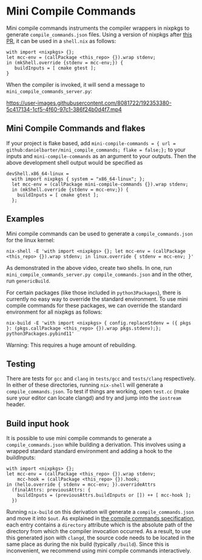 # Mini Compile Commands

Mini compile commands instruments the compiler wrappers in nixpkgs to generate `compile_commands.json` files. Using a version of nixpkgs after [this PR](https://github.com/NixOS/nixpkgs/pull/197937), it can be used in a `shell.nix` as follows:

```
with import <nixpkgs> {};
let mcc-env = (callPackage <this_repo> {}).wrap stdenv;
in (mkShell.override {stdenv = mcc-env;}) {
   buildInputs = [ cmake gtest ];
}
```

When the compiler is invoked, it will send a message to `mini_compile_commands_server.py`:

https://user-images.githubusercontent.com/8081722/192353380-5c417134-1cf5-4f60-97c1-386f24b0d4f7.mp4

## Mini Compile Commands and flakes

If your project is flake based, add `mini-compile-commands = { url = github:danielbarter/mini_compile_commands; flake = false;};` to your inputs and `mini-compile-commands` as an argument to your outputs. Then the above development shell output would be specified as

```
devShell.x86_64-linux =
  with import nixpkgs { system = "x86_64-linux"; };
  let mcc-env = (callPackage mini-compile-commands {}).wrap stdenv;
  in (mkShell.override {stdenv = mcc-env;}) {
    buildInputs = [ cmake gtest ];
  };
```

## Examples

Mini compile commands can be used to generate a `compile_commands.json` for the linux kernel:

```
nix-shell -E 'with import <nixpkgs> {}; let mcc-env = (callPackage <this_repo> {}).wrap stdenv; in linux.override { stdenv = mcc-env; }'
```

As demonstrated in the above video, create two shells. In one, run `mini_compile_commands_server.py compile_commands.json` and in the other, run `genericBuild`.

For certain packages (like those included in `python3Packages`), there is currently no easy way to override the standard environment. To use mini compile commands for these packages, we can override the standard environment for all nixpkgs as follows:

```
nix-build -E 'with import <nixpkgs> { config.replaceStdenv = ({ pkgs }: (pkgs.callPackage <this_repo> {}).wrap pkgs.stdenv);}; python3Packages.pybind11'
```

Warning: This requires a huge amount of rebuilding.

## Testing

There are tests for `gcc` and `clang` in `tests/gcc` and `tests/clang` respectively. In either of these directories, running `nix-shell` will generate a `compile_commands.json`. To test if things are working, open `test.cc` (make sure your editor can locate clangd) and try and jump into the `iostream` header.

## Build input hook

It is possible to use mini compile commands to generate a `compile_commands.json` while building a derivation. This involves using a wrapped standard standard environment and adding a hook to the buildInputs:
```
with import <nixpkgs> {};
let mcc-env = (callPackage <this_repo> {}).wrap stdenv;
    mcc-hook = (callPackage <this_repo> {}).hook;
in (hello.override { stdenv = mcc-env; }).overrideAttrs
  (finalAttrs: previousAttrs: {
    buildInputs = (previousAttrs.buildInputs or []) ++ [ mcc-hook ];
  })
```
Running `nix-build` on this derivation will generate a `compile_commands.json` and move it into `$out`. As explained in [the compile commands specification](https://clang.llvm.org/docs/JSONCompilationDatabase.html), each entry contains a `directory` attribute which is the absolute path of the directory from which the compiler invocation occurred. As a result, to use this generated json with `clangd`, the source code needs to be located in the same place as during the nix build (typically `/build`). Since this is inconvenient, we recommend using mini compile commands interactively.

